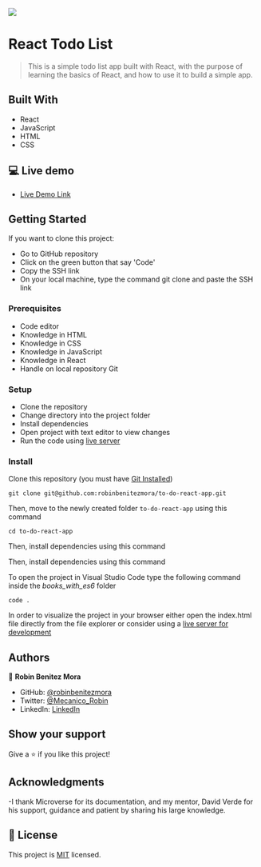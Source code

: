 ![](https://img.shields.io/badge/Microverse-blueviolet)

# React Todo List


>
> This is a simple todo list app built with React, with the purpose of learning the basics of React, and how to use it to build a simple app. 

## Built With

- React
- JavaScript
- HTML
- CSS

## 💻 Live demo
- [Live Demo Link](https://github.com/robinbenitezmora/to-do-react-app)

## Getting Started

If you want to clone this project:
- Go to GitHub repository
- Click on the green button that say 'Code'
- Copy the SSH link
- On your local machine, type the command git clone and paste the SSH link


### Prerequisites
- Code editor
- Knowledge in HTML
- Knowledge in CSS
- Knowledge in JavaScript
- Knowledge in React
- Handle on local repository Git


### Setup
- Clone the repository
- Change directory into the project folder
- Install dependencies
- Open project with text editor to view changes
- Run the code using [live server](https://www.google.com/search?client=safari&rls=en&q=live+server&ie=UTF-8&oe=UTF-8)

### Install
Clone this repository (you must have [Git Installed](https://github.com/git-guides/install-git))

`git clone git@github.com:robinbenitezmora/to-do-react-app.git`

Then, move to the newly created folder `to-do-react-app` using this command

`cd to-do-react-app`

Then, install dependencies using this command

Then, install dependencies using this command

To open the project in Visual Studio Code type the following command inside the _books_with_es6_ folder

`code .`

In order to visualize the project in your browser either open the index.html file directly from the file explorer or consider using a [live server for development ](https://marketplace.visualstudio.com/items?itemName=ritwickdey.LiveServer)

## Authors

👤 **Robin Benitez Mora**

- GitHub: [@robinbenitezmora](https://github.com/robinbenitezmora)
- Twitter: [@Mecanico_Robin](https://twitter.com/mecanico_robin)
- LinkedIn: [LinkedIn](https://www.linkedin.com/in/robin-benitez-mora-manizales)

## Show your support

Give a ⭐️ if you like this project!

## Acknowledgments

-I thank Microverse for its documentation, and my mentor, David Verde for his support, guidance and patient by sharing his large knowledge.

## 📝 License

This project is [MIT](./MIT.md) licensed.
